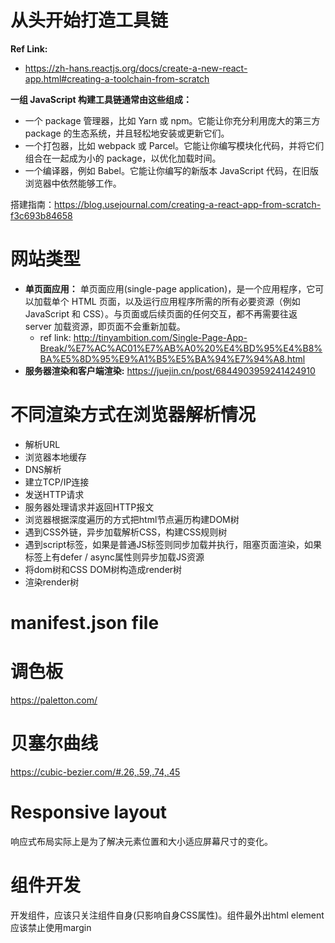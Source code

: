 # 从头开始打造工具链

**Ref Link:**
+ https://zh-hans.reactjs.org/docs/create-a-new-react-app.html#creating-a-toolchain-from-scratch

**一组 JavaScript 构建工具链通常由这些组成：**

+ 一个 package 管理器，比如 Yarn 或 npm。它能让你充分利用庞大的第三方 package 的生态系统，并且轻松地安装或更新它们。
+ 一个打包器，比如 webpack 或 Parcel。它能让你编写模块化代码，并将它们组合在一起成为小的 package，以优化加载时间。
+ 一个编译器，例如 Babel。它能让你编写的新版本 JavaScript 代码，在旧版浏览器中依然能够工作。

搭建指南：https://blog.usejournal.com/creating-a-react-app-from-scratch-f3c693b84658

# 网站类型

+ **单页面应用：** 单页面应用(single-page application)，是一个应用程序，它可以加载单个 HTML 页面，以及运行应用程序所需的所有必要资源（例如 JavaScript 和 CSS）。与页面或后续页面的任何交互，都不再需要往返 server 加载资源，即页面不会重新加载。
    - ref link: http://tinyambition.com/Single-Page-App-Break/%E7%AC%AC01%E7%AB%A0%20%E4%BD%95%E4%B8%BA%E5%8D%95%E9%A1%B5%E5%BA%94%E7%94%A8.html
+ **服务器渲染和客户端渲染:** https://juejin.cn/post/6844903959241424910

# 不同渲染方式在浏览器解析情况

+ 解析URL
+ 浏览器本地缓存
+ DNS解析
+ 建立TCP/IP连接
+ 发送HTTP请求
+ 服务器处理请求并返回HTTP报文
+ 浏览器根据深度遍历的方式把html节点遍历构建DOM树
+ 遇到CSS外链，异步加载解析CSS，构建CSS规则树
+ 遇到script标签，如果是普通JS标签则同步加载并执行，阻塞页面渲染，如果标签上有defer / async属性则异步加载JS资源
+ 将dom树和CSS DOM树构造成render树
+ 渲染render树

# manifest.json file

# 调色板

https://paletton.com/

# 贝塞尔曲线

https://cubic-bezier.com/#.26,.59,.74,.45

# Responsive layout

响应式布局实际上是为了解决元素位置和大小适应屏幕尺寸的变化。

# 组件开发

开发组件，应该只关注组件自身(只影响自身CSS属性)。组件最外出html element应该禁止使用margin
